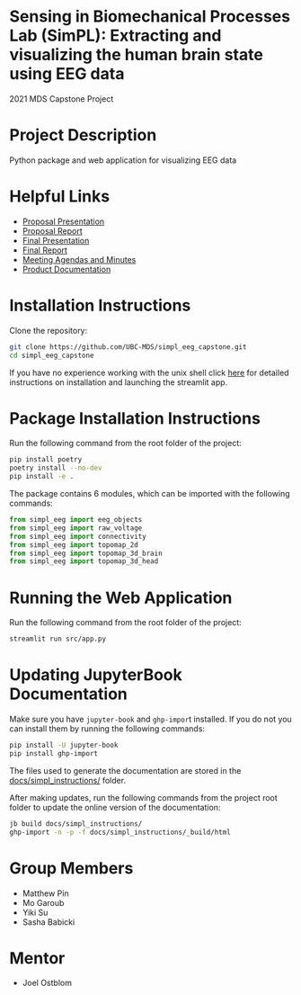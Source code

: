 # Sensing in Biomechanical Processes Lab (SimPL): Extracting and visualizing the human brain state using EEG data 
2021 MDS Capstone Project

# Project Description
Python package and web application for visualizing EEG data

# Helpful Links
- [Proposal Presentation](https://github.com/UBC-MDS/simpl_eeg_capstone/blob/main/reports/Capstone_Proposal_Presentation.pdf)
- [Proposal Report](https://github.com/UBC-MDS/simpl_eeg_capstone/blob/main/reports/Proposal.pdf)
- [Final Presentation](https://github.com/UBC-MDS/simpl_eeg_capstone/blob/main/reports/Capstone_Final_Presentation.pdf)
- [Final Report](https://github.com/UBC-MDS/simpl_eeg_capstone/blob/main/reports/Final_Report.pdf)
- [Meeting Agendas and Minutes](https://github.com/UBC-MDS/simpl_eeg_capstone/tree/main/docs/minutes/_posts)
- [Product Documentation](https://ubc-mds.github.io/simpl_eeg_capstone/)

# Installation Instructions
Clone the repository:
```bash
git clone https://github.com/UBC-MDS/simpl_eeg_capstone.git
cd simpl_eeg_capstone
```
If you have no experience working with the unix shell click [here](https://ubc-mds.github.io/simpl_eeg_capstone/installation.html) for detailed instructions on installation and launching the streamlit app.


# Package Installation Instructions
Run the following command from the root folder of the project:
```bash
pip install poetry
poetry install --no-dev
pip install -e .
```

The package contains 6 modules, which can be imported with the following commands:
```python
from simpl_eeg import eeg_objects
from simpl_eeg import raw_voltage
from simpl_eeg import connectivity
from simpl_eeg import topomap_2d
from simpl_eeg import topomap_3d_brain
from simpl_eeg import topomap_3d_head
```

# Running the Web Application
Run the following command from the root folder of the project: 
```bash
streamlit run src/app.py
```

# Updating JupyterBook Documentation
Make sure you have `jupyter-book` and `ghp-impor`t installed. If you do not you can install them by running the following commands: 
```bash
pip install -U jupyter-book
pip install ghp-import
```

The files used to generate the documentation are stored in the [docs/simpl_instructions/](https://github.com/UBC-MDS/simpl_eeg_capstone/tree/main/docs/simpl_instructions) folder. 

After making updates, run the following commands from the project root folder to update the online version of the documentation:

```bash
jb build docs/simpl_instructions/
ghp-import -n -p -f docs/simpl_instructions/_build/html
```

# Group Members
- Matthew Pin
- Mo Garoub
- Yiki Su
- Sasha Babicki

# Mentor
- Joel Ostblom
